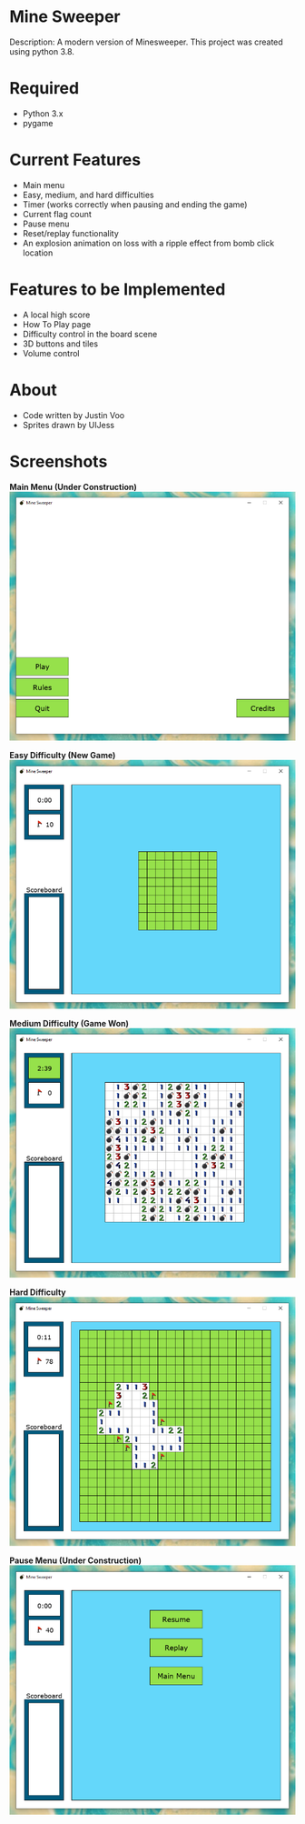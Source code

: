 # Mine Sweeper
Description: A modern version of Minesweeper. This project was created using python 3.8.

# Required
- Python 3.x
- pygame

# Current Features
- Main menu
- Easy, medium, and hard difficulties
- Timer (works correctly when pausing and ending the game) 
- Current flag count
- Pause menu
- Reset/replay functionality
- An explosion animation on loss with a ripple effect from bomb click location

# Features to be Implemented
- A local high score
- How To Play page
- Difficulty control in the board scene
- 3D buttons and tiles
- Volume control

# About
- Code written by Justin Voo
- Sprites drawn by UIJess

# Screenshots
<b>Main Menu (Under Construction)</b><br>
![Image of main menu](https://github.com/Voozio/Images/blob/master/Mine%20Sweeper/main_menu.png?raw=true)

<b>Easy Difficulty (New Game)</b><br>
![Image of easy board](https://github.com/Voozio/Images/blob/master/Mine%20Sweeper/easy.png?raw=true)

<b>Medium Difficulty (Game Won)</b><br>
![Image of medium board](https://github.com/Voozio/Images/blob/master/Mine%20Sweeper/medium.png?raw=true)

<b>Hard Difficulty</b><br>
![Image of hard board](https://github.com/Voozio/Images/blob/master/Mine%20Sweeper/hard.png?raw=true)

<b>Pause Menu (Under Construction)</b><br>
![Image of pause menu](https://github.com/Voozio/Images/blob/master/Mine%20Sweeper/paused.png?raw=true)
